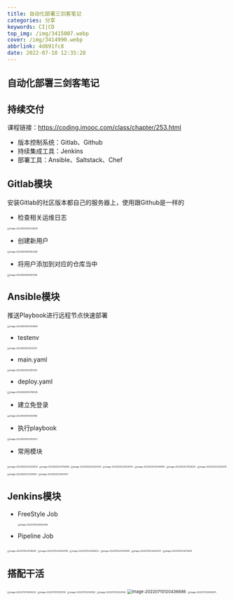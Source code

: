 ```yaml
---
title: 自动化部署三剑客笔记
categories: 分享
keywords: CI|CD
top_img: /img/3415007.webp
cover: /img/3414990.webp
abbrlink: 4d691fc8
date: 2022-07-10 12:35:28
---
```


##  自动化部署三剑客笔记

##  持续交付

课程链接：https://coding.imooc.com/class/chapter/253.html

- 版本控制系统：Gitlab、Github
- 持续集成工具：Jenkins
- 部署工具：Ansible、Saltstack、Chef

##  Gitlab模块

安装Gitlab的社区版本都自己的服务器上，使用跟Github是一样的

- 检查相关运维日志

<img src="https://pic.hengy1.top/typora/202206290002139.png" alt="image-20220629000239058" style="zoom:33%;" />

- 创建新用户

<img src="https://pic.hengy1.top/typora/202206290006047.png" alt="image-20220629000653266" style="zoom:33%;" />

- 将用户添加到对应的仓库当中

<img src="https://pic.hengy1.top/typora/202206290008880.png" alt="image-20220629000821446" style="zoom:33%;" />

##  Ansible模块

推送Playbook进行远程节点快速部署

<img src="https://pic.hengy1.top/typora/202206300034600.png" alt="image-20220630003424859" style="zoom:33%;" />

- testenv

<img src="https://pic.hengy1.top/typora/202206300035251.png" alt="image-20220630003520125" style="zoom:33%;" />

- main.yaml

<img src="https://pic.hengy1.top/typora/202206300036739.png" alt="image-20220630003651364" style="zoom:33%;" />

- deploy.yaml

<img src="https://pic.hengy1.top/typora/202206300037806.png" alt="image-20220630003748338" style="zoom:33%;" />

- 建立免登录

<img src="https://pic.hengy1.top/typora/202206300038434.png" alt="image-20220630003835188" style="zoom:33%;" />

- 执行playbook

<img src="https://pic.hengy1.top/typora/202206300039788.png" alt="image-20220630003935037" style="zoom:33%;" />

- 常用模块

<img src="https://pic.hengy1.top/typora/202206302254798.png" alt="image-20220630225400639" style="zoom:33%;" />

<img src="https://pic.hengy1.top/typora/202206302258234.png" alt="image-20220630225756809" style="zoom:33%;" />

<img src="https://pic.hengy1.top/typora/202206302259642.png" alt="image-20220630225925439" style="zoom:33%;" />

<img src="https://pic.hengy1.top/typora/202206302300532.png" alt="image-20220630230029754" style="zoom:33%;" />

<img src="https://pic.hengy1.top/typora/202206302300385.png" alt="image-20220630230049918" style="zoom:33%;" />

<img src="https://pic.hengy1.top/typora/202206302310523.png" alt="image-20220630231028215" style="zoom:33%;" />

<img src="https://pic.hengy1.top/typora/202206302312649.png" alt="image-20220630231200315" style="zoom:33%;" />

<img src="https://pic.hengy1.top/typora/202206302312949.png" alt="image-20220630231251804" style="zoom:33%;" />

<img src="https://pic.hengy1.top/typora/202207101115190.png" alt="image-20220630231404557" style="zoom:33%;" />

##  Jenkins模块

- FreeStyle Job

  <img src="https://pic.hengy1.top/typora/202207101115050.png" alt="image-20220705230920306" style="zoom:33%;" />



- Pipeline Job

<img src="https://pic.hengy1.top/typora/202207101115969.png" alt="image-20220705231136587" style="zoom:33%;" />

<img src="https://pic.hengy1.top/typora/202207101116985.png" alt="image-20220705234050799" style="zoom:33%;" />

<img src="https://pic.hengy1.top/typora/202207101116581.png" alt="image-20220705234116633" style="zoom:33%;" />

<img src="https://pic.hengy1.top/typora/202207101116791.png" alt="image-20220705234144915" style="zoom:33%;" />

<img src="https://pic.hengy1.top/typora/202207101116717.png" alt="image-20220705234205257" style="zoom:33%;" />

<img src="https://pic.hengy1.top/typora/202207101116874.png" alt="image-20220705234712615" style="zoom:33%;" />

##  搭配干活

<img src="https://pic.hengy1.top/typoraimage-20220710113419234.png" alt="image-20220710113419234" style="zoom:33%;" />

<img src="https://pic.hengy1.top/typoraimage-20220710113510700.png" alt="image-20220710113510700" style="zoom:33%;" />

<img src="https://pic.hengy1.top/typoraimage-20220710120141182.png" alt="image-20220710120141182" style="zoom:33%;" />

<img src="https://pic.hengy1.top/typoraimage-20220710120341149.png" alt="image-20220710120341149" style="zoom:33%;" />

<img src="https://pic.hengy1.top/typoraimage-20220710120436686.png" alt="image-20220710120436686" style="zoom:66%;" />

<img src="https://pic.hengy1.top/typoraimage-20220710121850675.png" alt="image-20220710121850675" style="zoom:33%;" />